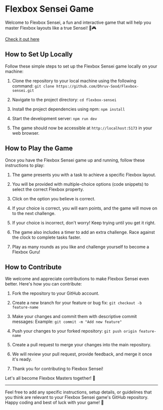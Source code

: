 # Flexbox Sensei Game

Welcome to Flexbox Sensei, a fun and interactive game that will help you master Flexbox layouts like a true Sensei! 🥋🎮

[Check it out here](https://flexbox-sensei.netlify.app)


## How to Set Up Locally

Follow these simple steps to set up the Flexbox Sensei game locally on your machine:

1. Clone the repository to your local machine using the following command:
`git clone https://github.com/Dhruv-Sood/Flexbox-sensei.git`

2. Navigate to the project directory:
`cd flexbox-sensei`

3. Install the project dependencies using npm:
`npm install`

4. Start the development server:
`npm run dev`

5. The game should now be accessible at `http://localhost:5173` in your web browser.

## How to Play the Game

Once you have the Flexbox Sensei game up and running, follow these instructions to play:

1. The game presents you with a task to achieve a specific Flexbox layout.

2. You will be provided with multiple-choice options (code snippets) to select the correct Flexbox property.

3. Click on the option you believe is correct.

4. If your choice is correct, you will earn points, and the game will move on to the next challenge.

5. If your choice is incorrect, don't worry! Keep trying until you get it right.

6. The game also includes a timer to add an extra challenge. Race against the clock to complete tasks faster.

7. Play as many rounds as you like and challenge yourself to become a Flexbox Guru!

## How to Contribute

We welcome and appreciate contributions to make Flexbox Sensei even better. Here's how you can contribute:

1. Fork the repository to your GitHub account.

2. Create a new branch for your feature or bug fix:
`git checkout -b feature-name`

3. Make your changes and commit them with descriptive commit messages:
Example: `git commit -m "Add new feature"`

4. Push your changes to your forked repository:
`git push origin feature-name`

5. Create a pull request to merge your changes into the main repository.

6. We will review your pull request, provide feedback, and merge it once it's ready.

7. Thank you for contributing to Flexbox Sensei!

Let's all become Flexbox Masters together! 🎉

---

Feel free to add any specific instructions, setup details, or guidelines that you think are relevant to your Flexbox Sensei game's GitHub repository. Happy coding and best of luck with your game! 🚀
